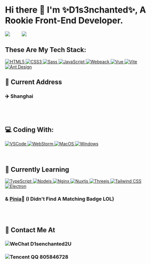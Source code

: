 # Hi there 👋 I'm ✨D1s3nchanted✨, A Rookie Front-End Developer.

<div>
  <img src="https://github-readme-stats-git-masterrstaa-rickstaa.vercel.app/api?username=D1s3nchanted&theme=cobalt" />&nbsp&nbsp&nbsp&nbsp&nbsp&nbsp&nbsp&nbsp&nbsp
  <img src="https://github-readme-stats.vercel.app/api/top-langs/?username=D1s3nchanted" />
</div>

## These Are My Tech Stack:
<div>
  <a href="https://www.w3school.com.cn/html5/html5_reference.asp">
    <img src="https://img.shields.io/badge/HTML5-E34F26?style=for-the-badge&logo=html5&logoColor=white" alt="HTML5" /> 
  </a>
  <a href="https://www.w3school.com.cn/cssref/index.asp">
    <img src="https://img.shields.io/badge/CSS3-1572B6?style=for-the-badge&logo=css3&logoColor=white" alt="CSS3" />
  </a>
  <a href="https://www.sass.hk/docs/">
    <img src="https://img.shields.io/badge/Sass-CC6699?style=for-the-badge&logo=sass&logoColor=white" alt="Sass" />
  </a>
  <a href="https://www.w3school.com.cn/js/index.asp">
    <img src="https://img.shields.io/badge/JavaScript-323330?style=for-the-badge&logo=javascript&logoColor=F7DF1E" alt="JavaScript"/>
  </a>
  <a href="https://www.webpackjs.com/concepts/">
    <img src="https://img.shields.io/badge/Webpack-8DD6F9?style=for-the-badge&logo=Webpack&logoColor=white" alt="Webpack"/>
  </a>
  <a href="https://cn.vuejs.org/guide/introduction.html">
    <img src="https://img.shields.io/badge/Vue.js-35495E?style=for-the-badge&logo=vuedotjs&logoColor=4FC08D" alt="Vue" />
  </a>
  <a href="https://cn.vitejs.dev/guide/">
    <img src="https://img.shields.io/badge/Vite-B73BFE?style=for-the-badge&logo=vite&logoColor=FFD62E" alt="Vite" />
  </a>
  <a href="https://antdv.com/components/overview-cn">
    <img src="https://img.shields.io/badge/Ant%20Design-1890FF?style=for-the-badge&logo=antdesign&logoColor=white" alt="Ant Design" />
  </a>
</div>

## 📌 Current Address 
<h3>✈️ Shanghai</h3>
<br><br>

## 💻 Coding With: 
<div>
  <a href="https://code.visualstudio.com/">
    <img src="https://img.shields.io/badge/VSCode-0078D4?style=for-the-badge&logo=visual%20studio%20code&logoColor=white" alt="VSCode" />
  </a>
  <a href="https://www.jetbrains.com/webstorm/">
    <img src="https://img.shields.io/badge/WebStorm-000000?style=for-the-badge&logo=WebStorm&logoColor=white" alt="WebStorm" />
  </a>
  <a href="https://support.apple.com/zh-cn/guide/mac-help/welcome/10.13/mac">
    <img src="https://img.shields.io/badge/mac%20os-000000?style=for-the-badge&logo=apple&logoColor=white" alt="MacOS" />
  </a>
  <a href="https://www.microsoft.com/zh-cn/windows?r=1">
    <img src="https://img.shields.io/badge/Windows-0078D6?style=for-the-badge&logo=windows&logoColor=white" alt="Windows" />
  </a>
</div>
<br><br>

## 🥑 Currently Learning 
<div>
  <a href="https://typescript.devjs.cn/">
    <img src="https://img.shields.io/badge/TypeScript-007ACC?style=for-the-badge&logo=typescript&logoColor=white" alt="TypeScript" />
  </a>
  <a href="https://nodejs.org/zh-cn/docs">
    <img src="https://img.shields.io/badge/Node.js-339933?style=for-the-badge&logo=nodedotjs&logoColor=white" alt="Nodejs" />
  </a>
  <a href="http://nginx.org/en/docs/">
    <img src="https://img.shields.io/badge/Nginx-009639?style=for-the-badge&logo=nginx&logoColor=white" alt="Nginx" />
  </a>
  <a href="https://www.nuxtjs.cn/">
    <img src="https://img.shields.io/badge/nuxt.js-00C58E?style=for-the-badge&logo=nuxtdotjs&logoColor=white" alt="Nuxtjs" />
  </a>
  <a href="https://threejs.org/docs/index.html#manual/zh/introduction/Installation">
    <img src="https://img.shields.io/badge/ThreeJs-black?style=for-the-badge&logo=three.js&logoColor=white" alt="Threejs" />
  </a>
  <a href="https://www.tailwindcss.cn/docs">
    <img src="https://img.shields.io/badge/Tailwind_CSS-38B2AC?style=for-the-badge&logo=tailwind-css&logoColor=white" alt="Tailwind CSS" />
  </a>
  <a href="https://www.electronjs.org/zh/docs/latest/tutorial/quick-start">
    <img src="https://img.shields.io/badge/Electron-2B2E3A?style=for-the-badge&logo=electron&logoColor=9FEAF9" alt="Electron"/> 
  </a>
  <h3>& <a href="https://pinia.web3doc.top/">Pinia</a>🍍 (I Didn't Find A Matching Badge LOL)</h3>
</div>
<br><br>

## 📱 Contact Me At

### <img src="https://img.shields.io/badge/WeChat-07C160?style=for-the-badge&logo=wechat&logoColor=white" alt="WeChat"/> D1senchanted2U

### <img src="https://img.shields.io/badge/Tencent_QQ-EB1923?style=for-the-badge&logo=TencentQQ&logoColor=white" alt="Tencent QQ"/> 805846728

<!--
**D1s3nchanted/D1s3nchanted** is a ✨ _special_ ✨ repository because its `README.md` (this file) appears on your GitHub profile.

Here are some ideas to get you started:

- 🔭 I’m currently working on ...
- 🌱 I’m currently learning ...
- 👯 I’m looking to collaborate on ...
- 🤔 I’m looking for help with ...
- 💬 Ask me about ...
- 📫 How to reach me: ...
- 😄 Pronouns: ...
- ⚡ Fun fact: ...
-->
